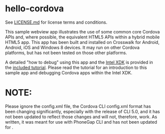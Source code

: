 # hello-cordova

See [LICENSE.md][] for license terms and conditions.

  [LICENSE.md]: LICENSE.md

This sample webview app illustrates the use of some common core Cordova APIs
and, where possible, the equivalent HTML5 APIs within a hybrid mobile HTML5 app.
This app has been built and installed on Crosswalk for Android, Android, iOS
and Windows 8 devices. It may run on other Cordova platforms, but has not been
tested on those other platforms.

A detailed "how to debug" using this app and the [Intel XDK][1] is provided in
the [included tutorial][]. Please read the tutorial for an introduction to this
sample app and debugging Cordova apps within the Intel XDK.

[included tutorial]: docs/README.md
[1]: <http://xdk.intel.com>

# NOTE:

Please ignore the config.xml file, the Cordova CLI config.xml format has been
changing significantly, especially with the release of CLI 5.0, and it has not
been updated to reflect those changes and will not, therefore, work. As written,
it was meant for use with PhoneGap CLI and has not been updated for .